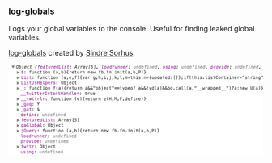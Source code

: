 ### log-globals

Logs your global variables to the console. Useful for finding leaked global variables.

[log-globals](https://github.com/sindresorhus/log-globals) created by [Sindre Sorhus](http://sindresorhus.com).

[![screenshot](log-globals.png)](log-globals.js)

